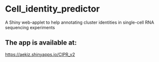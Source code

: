 # Cell_identity_predictor
A Shiny web-applet to help annotating cluster identities in single-cell 
RNA sequencing experiments

## The app is available at:

https://aekiz.shinyapps.io/CIPR_v2



